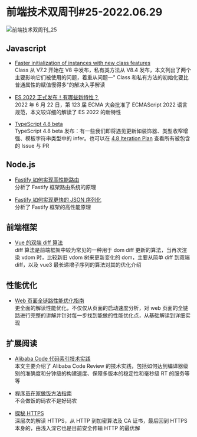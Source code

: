 # 前端技术双周刊#25-2022.06.29

![前端技术双周刊_25](https://tva1.sinaimg.cn/large/e6c9d24ely1h3pc7dyybnj20p00antb1.jpg)

## Javascript
- [Faster initialization of instances with new class features](https://v8.dev/blog/faster-class-features)
<br>Class 从 V7.2 开始在 V8 中发布，私有类方法从 V8.4 发布，本文列出了两个主要影响它们被使用的问题，着重从问题一" Class 和私有方法的初始化要比普通属性的赋值慢得多"的解决入手解读

- [ES 2022 正式发布！有哪些新特性？](https://mp.weixin.qq.com/s/83SxYXpxCilGypJUGKG9qw)
<br>2022 年 6 月 22 日，第 123 届 ECMA 大会批准了 ECMAScript 2022 语言规范，本文较详细的解读了 ES 2022 的新特性

- [TypeScript 4.8 beta](https://juejin.cn/post/7113014985303392270)
<br>TypeScript 4.8 beta 发布：有一些我们即将遇见更新如装饰器、类型收窄增强、模板字符串类型中的 infer。也可以在 [4.8 Iteration Plan](https://link.juejin.cn/?target=https%3A%2F%2Fgithub.com%2Fmicrosoft%2FTypeScript%2Fissues%2F49074) 查看所有被包含的 Issue 与 PR

## Node.js
- [Fastify 如何实现高性能路由](https://mp.weixin.qq.com/s/UP82fpEk2-O9c5ygnYzotA)
<br>分析了 Fastify 框架路由系统的原理

- [Fastify 如何实现更快的 JSON 序列化](https://mp.weixin.qq.com/s/oFHc2yF_y4bu8vfwxZr0eQ)
<br>分析了 Fastify 框架的高性能原理

## 前端框架
- [Vue 的双端 diff 算法](https://juejin.cn/post/7114177684434845727)
<br>diff 算法是前端框架中较为常见的一种用于 dom diff 更新的算法，当再次渲染 vdom 时，比较新旧 vdom 树来更新变化的 dom，主要从简单 diff 到双端 diff，以及 vue3 最长递增子序列的算法对其的优化介绍

## 性能优化
- [Web 页面全链路性能优化指南](https://mp.weixin.qq.com/s/wJxj5QbOHwH9cKmqU5eSQw)
<br>更全面的解读性能优化，不仅仅从页面的启动速度分析，对 web 页面的全链路进行完整的讲解并针对每一步找到能做的性能优化点，从基础解读到详细实现

## 扩展阅读
- [Alibaba Code 代码索引技术实践](https://juejin.cn/post/7114571375544631304)
<br>本文主要介绍了 Alibaba Code Review 的技术实践，包括如何达到编译器级别的准确度和分钟级的构建速度、保障多版本的稳定性和毫秒级 RT 的服务等等

- [程序员在家做饭方法指南 ](https://github.com/Anduin2017/HowToCook)
<br>不会做饭的码农不是好码农

- [探秘 HTTPS](https://mp.weixin.qq.com/s/mpoDKIsQbNdpuBNhnvvf-g)
<br>深层次的解读 HTTPS，从 HTTP 到加密算法及 CA 证书，最后回到 HTTPS 本身的，由浅入深它也是目前安全传输 HTTP 的最优解
